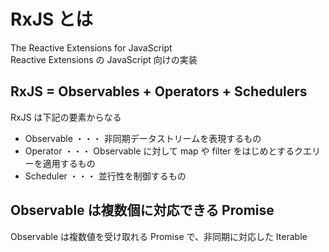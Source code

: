 # RxJS とは

The Reactive Extensions for JavaScript  
Reactive Extensions の JavaScript 向けの実装

## RxJS = Observables + Operators + Schedulers

RxJS は下記の要素からなる
- Observable ・・・ 非同期データストリームを表現するもの
- Operator ・・・ Observable に対して map や filter をはじめとするクエリーを適用するもの
- Scheduler ・・・ 並行性を制御するもの

## Observable は複数個に対応できる Promise

Observable は複数値を受け取れる Promise で、非同期に対応した Iterable
